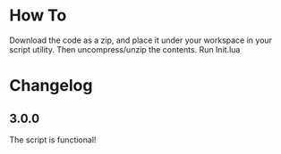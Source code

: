 # How To

Download the code as a zip, and place it under your workspace in your script utility.
Then uncompress/unzip the contents.
Run Init.lua


# Changelog
## 3.0.0
The script is functional!
